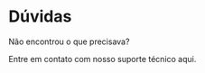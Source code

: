 # Dúvidas
<aside class="warning">
Não encontrou o que precisava?

Entre em contato com nosso suporte técnico <a href="https://suporte.edools.com/hc/pt-br/requests/new" target="_blank" style="text-decoration: none">aqui</a>.
</aside>
